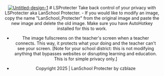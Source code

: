 <div align="center">
<a href='https://postimg.cc/0bhH53Mt' target='_blank'><img src='https://i.postimg.cc/0bhH53Mt/Untitled-design-1.png' border='0' alt='Untitled-design-1'/></a>
# LSProtecter
Take back control of your privacy with LSProtecter aka LanSchool Protecter.
- If you would like to modify an image, copy the name "LanSchool_Protecter" from the original 
  image and paste the new image and delete the old image. Make sure you have AutoHotkey installed
  for this to work.

- The image fullscreens on the teacher's screen when a teacher connects. This way, it protects what your doing and
  the teacher can't see your screen. [Note for your school district: this is not modifying anything
  that bypasses websites or disrupting learning and education. This is for simple privacy only.]

- Copyright 2025 | LanSchool Protecter by czblaze
